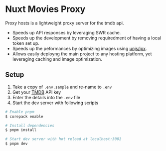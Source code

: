 # Nuxt Movies Proxy

Proxy hosts is a lightweight proxy server for the tmdb api.

- Speeds up API responses by leveraging SWR cache.
- Speeds up the development by removing requiredment of having a local token set up.
- Speeds up the peformances by optimizing images using [unjs/ipx](https://github.com/unjs/ipx).
- Allows easily deployng the main project to any hosting platform, yet leveraging caching and image optimization.

## Setup

1. Take a copy of `.env.sample` and re-name to `.env`
2. Get your [TMDB](https://developers.themoviedb.org/3) API key
3. Enter the details into the `.env` file
4. Start the dev server with following scripts

``` bash
# Enable pnpm
$ corepack enable

# Install dependencies
$ pnpm install

# Start dev server with hot reload at localhost:3001
$ pnpm dev
```
